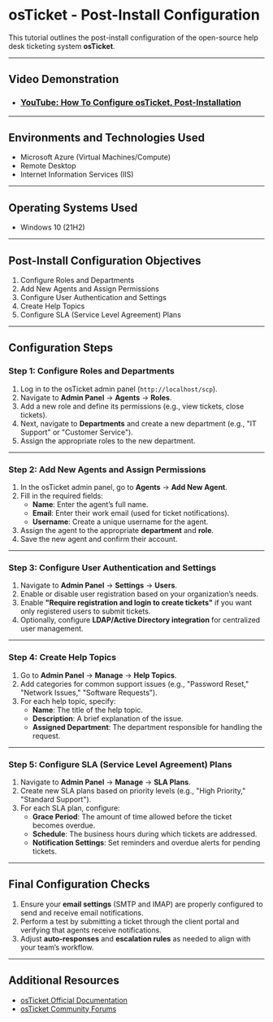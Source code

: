 # osTicket - Post-Install Configuration

This tutorial outlines the post-install configuration of the open-source help desk ticketing system **osTicket**.

---

## **Video Demonstration**

- ### [YouTube: How To Configure osTicket, Post-Installation](https://www.youtube.com/results?search_query=how+to+configure+osticket+post+installation)

---

## **Environments and Technologies Used**

- Microsoft Azure (Virtual Machines/Compute)
- Remote Desktop
- Internet Information Services (IIS)

---

## **Operating Systems Used**

- Windows 10 (21H2)

---

## **Post-Install Configuration Objectives**

1. Configure Roles and Departments
2. Add New Agents and Assign Permissions
3. Configure User Authentication and Settings
4. Create Help Topics
5. Configure SLA (Service Level Agreement) Plans

---

## **Configuration Steps**

### **Step 1: Configure Roles and Departments**

1. Log in to the osTicket admin panel (`http://localhost/scp`).
2. Navigate to **Admin Panel** -> **Agents** -> **Roles**.
3. Add a new role and define its permissions (e.g., view tickets, close tickets).
4. Next, navigate to **Departments** and create a new department (e.g., "IT Support" or "Customer Service").
5. Assign the appropriate roles to the new department.

---

### **Step 2: Add New Agents and Assign Permissions**

1. In the osTicket admin panel, go to **Agents** -> **Add New Agent**.
2. Fill in the required fields:
   - **Name**: Enter the agent’s full name.
   - **Email**: Enter their work email (used for ticket notifications).
   - **Username**: Create a unique username for the agent.
3. Assign the agent to the appropriate **department** and **role**.
4. Save the new agent and confirm their account.

---

### **Step 3: Configure User Authentication and Settings**

1. Navigate to **Admin Panel** -> **Settings** -> **Users**.
2. Enable or disable user registration based on your organization’s needs.
3. Enable **"Require registration and login to create tickets"** if you want only registered users to submit tickets.
4. Optionally, configure **LDAP/Active Directory integration** for centralized user management.

---

### **Step 4: Create Help Topics**

1. Go to **Admin Panel** -> **Manage** -> **Help Topics**.
2. Add categories for common support issues (e.g., "Password Reset," "Network Issues," "Software Requests").
3. For each help topic, specify:
   - **Name**: The title of the help topic.
   - **Description**: A brief explanation of the issue.
   - **Assigned Department**: The department responsible for handling the request.

---

### **Step 5: Configure SLA (Service Level Agreement) Plans**

1. Navigate to **Admin Panel** -> **Manage** -> **SLA Plans**.
2. Create new SLA plans based on priority levels (e.g., "High Priority," "Standard Support").
3. For each SLA plan, configure:
   - **Grace Period**: The amount of time allowed before the ticket becomes overdue.
   - **Schedule**: The business hours during which tickets are addressed.
   - **Notification Settings**: Set reminders and overdue alerts for pending tickets.

---

## **Final Configuration Checks**

1. Ensure your **email settings** (SMTP and IMAP) are properly configured to send and receive email notifications.
2. Perform a test by submitting a ticket through the client portal and verifying that agents receive notifications.
3. Adjust **auto-responses** and **escalation rules** as needed to align with your team’s workflow.

---

## **Additional Resources**

- [osTicket Official Documentation](https://docs.osticket.com/)
- [osTicket Community Forums](https://forum.osticket.com/)
